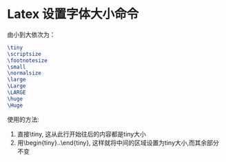 # Latex 设置字体大小命令

由小到大依次为：
```latex
\tiny
\scriptsize
\footnotesize
\small
\normalsize
\large
\Large
\LARGE
\huge
\Huge
```

使用的方法:
1. 直接\tiny, 这从此行开始往后的内容都是tiny大小
2. 用\begin{tiny}..\end{tiny}, 这样就将中间的区域设置为tiny大小,而其余部分不变

